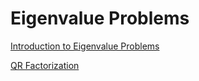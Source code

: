 # Eigenvalue Problems

[Introduction to Eigenvalue Problems](./Introduction.md)

[QR Factorization](./QR_Factorization.md)
